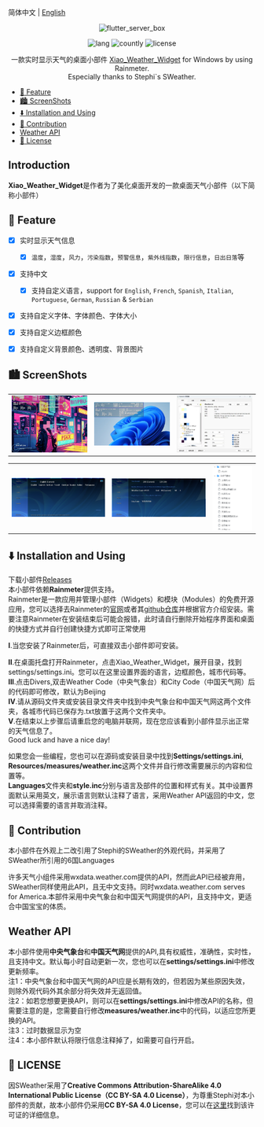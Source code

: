 简体中文 | [English](README_en.md)

<!-- Title-->
<p align="center">
  <img src="https://github.com/xiaochenthu/Nahida-flutter/blob/main/android/app/src/main/ic_launcher-playstore.png" alt="flutter_server_box" width="320" height="320" />
</p>

<!-- Badges-->
<p align="center">
  <img alt="lang" src="https://img.shields.io/badge/lang-Pawn/HTML-pink">
  <img alt="countly" src="https://img.shields.io/badge/analysis-IntelliJ_IDEA-pink">
  <img alt="license" src="https://img.shields.io/badge/license-CC_BY--SA_4.0-pink">
</p>

<p align="center">
一款实时显示天气的桌面小部件 <a href="https://github.com/xiaochenthu/Xiao_Weather_Widget/">Xiao_Weather_Widget</a> for Windows by using Rainmeter.
<br>
Especially thanks to Stephi`s SWeather.


- [🔖 Feature](#-feature)
- [🏙️ ScreenShots](#️-screenshots)
- [⬇️ Installation and Using](#️-installation-and-using)
- [🧱 Contribution](#-contribution)
- [Weather API](#weather-api)
- [📝 License](#-license)

## Introduction
**Xiao_Weather_Widget**是作者为了美化桌面开发的一款桌面天气小部件（以下简称小部件）

## 🔖 Feature
- [x] 实时显示天气信息
  - [x] `温度`，`湿度`，`风力`，`污染指数`，`预警信息`，`紫外线指数`，`限行信息`，`日出日落`等
- [x] 支持中文
  - [x] 支持自定义语言，support for `English`, `French`, `Spanish`, `Italian`, `Portuguese`, `German`, `Russian` & `Serbian`
- [x] 支持自定义字体、字体颜色、字体大小
- [x] 支持自定义边框颜色
- [x] 支持自定义背景颜色、透明度、背景图片


## 🏙️ ScreenShots
<table>
  <tr>
    <td>
	    <img width="277px" src="imgs/img1.png">
    </td>
    <td>
	    <img width="277px" src="imgs/img2.png">
    </td>
    <td>
	    <img width="277px" src="imgs/img3.png">
    </td>
  </tr>
</table>
<table>
  <tr>
    <td>
	    <img width="650px" src="imgs/img4.png">
    </td>
    <td>
	    <img width="650px" src="imgs/img5.png">
    </td>
    <td>
	    <img width="277px" src="imgs/img6.png">
    </td>
  </tr>
</table>


## ⬇️ Installation and Using
下载小部件[Releases](https://github.com/xiaochenthu/Xiao_Weather_Widget/releases)  
本小部件依赖**Rainmeter**提供支持。  
Rainmeter是一款应用并管理小部件（Widgets）和模块（Modules）的免费开源应用，您可以选择去Rainmeter的[官网](https://rainmeter.net)或者其[github仓库](https://github.com/rainmeter/)并根据官方介绍安装。需要注意Rainmeter在安装结束后可能会报错，此时请自行删除开始程序界面和桌面的快捷方式并自行创建快捷方式即可正常使用

**I**.当您安装了Rainmeter后，可直接双击小部件即可安装。  

**II**.在桌面托盘打开Rainmeter，点击Xiao_Weather_Widget，展开目录，找到settings/settings.ini。您可以在这里设置界面的语言，边框颜色，城市代码等。  
**III**.点击Divers,双击Weather Code（中央气象台）和City Code（中国天气网）后的代码即可修改，默认为Beijing  
**IV**.请从源码文件夹或安装目录文件夹中找到中央气象台和中国天气网这两个文件夹，各城市代码已保存为.txt放置于这两个文件夹中。  
**V**.在结束以上步骤后请重启您的电脑并联网，现在您应该看到小部件显示出正常的天气信息了。  
Good luck and have a nice day!

如果您会一些编程，您也可以在源码或安装目录中找到**Settings/settings.ini**, **Resources/measures/weather.inc**这两个文件并自行修改需要展示的内容和位置等。  
**Languages**文件夹和**style.inc**分别与语言及部件的位置和样式有关。其中设置界面默认采用英文，展示语言则默认注释了语言，采用Weather API返回的中文，您可以选择需要的语言并取消注释。

## 🧱 Contribution

本小部件在外观上二改引用了Stephi的SWeather的外观代码，并采用了SWeather所引用的6国Languages

许多天气小组件采用wxdata.weather.com提供的API，然而此API已经被弃用，SWeather同样使用此API，且无中文支持。同时wxdata.weather.com serves for America.本部件采用中央气象台和中国天气网提供的API，且支持中文，更适合中国宝宝的体质。

## Weather API
本小部件使用**中央气象台**和**中国天气网**提供的API,具有权威性，准确性，实时性，且支持中文。默认每小时自动更新一次，您也可以在**settings/settings.ini**中修改更新频率。  
注1：中央气象台和中国天气网的API应是长期有效的，但若因为某些原因失效，则除外观代码外其余部分将失效并无返回值。  
注2：如若您想要更换API，则可以在**settings/settings.ini**中修改API的名称，但需要注意的是，您需要自行修改**measures/weather.inc**中的代码，以适应您所更换的API。  
注3：过时数据显示为空  
注4：本小部件默认将限行信息注释掉了，如需要可自行开启。  

## 📝 LICENSE
因SWeather采用了**Creative Commons Attribution-ShareAlike 4.0 International Public License（CC BY-SA 4.0 License）**，为尊重Stephi对本小部件的贡献，故本小部件仍采用**CC BY-SA 4.0 License**，您可以在[这里](https://creativecommons.org/licenses/by-sa/4.0/)找到该许可证的详细信息。
